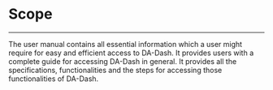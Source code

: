# Scope


---


The user manual contains all essential information which a user might require for easy and efficient access to DA-Dash. It provides users with a complete guide for accessing DA-Dash in general. It provides all the specifications, functionalities and the steps for accessing those functionalities of DA-Dash.

